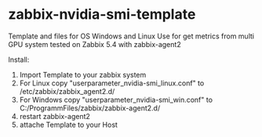 # zabbix-nvidia-smi-template

Template and files for OS Windows and Linux
Use for get metrics from multi GPU system
tested on Zabbix 5.4 with zabbix-agent2

Install:
1) Import Template to your zabbix system
2) For Linux copy "userparameter_nvidia-smi_linux.conf" to /etc/zabbix/zabbix_agent2.d/
3) For Windows copy "userparameter_nvidia-smi_win.conf" to C:/ProgrammFiles/zabbix/zabbix-agent2.d/
4) restart zabbix-agent2
5) attache Template to your Host
